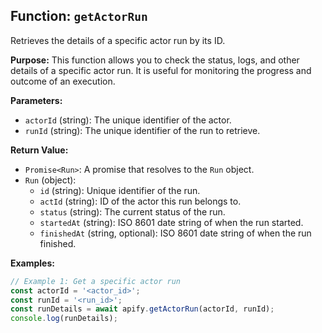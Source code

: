 ## Function: `getActorRun`

Retrieves the details of a specific actor run by its ID.

**Purpose:**
This function allows you to check the status, logs, and other details of a specific actor run. It is useful for monitoring the progress and outcome of an execution.

**Parameters:**
- `actorId` (string): The unique identifier of the actor.
- `runId` (string): The unique identifier of the run to retrieve.

**Return Value:**
- `Promise<Run>`: A promise that resolves to the `Run` object.
- `Run` (object):
  - `id` (string): Unique identifier of the run.
  - `actId` (string): ID of the actor this run belongs to.
  - `status` (string): The current status of the run.
  - `startedAt` (string): ISO 8601 date string of when the run started.
  - `finishedAt` (string, optional): ISO 8601 date string of when the run finished.

**Examples:**

```typescript
// Example 1: Get a specific actor run
const actorId = '<actor_id>';
const runId = '<run_id>';
const runDetails = await apify.getActorRun(actorId, runId);
console.log(runDetails);
```